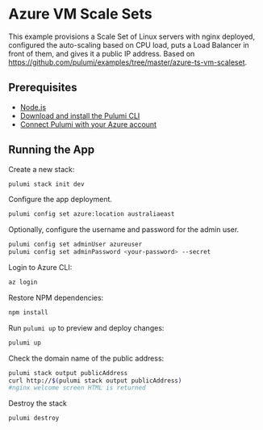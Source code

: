 # Azure VM Scale Sets

This example provisions a Scale Set of Linux servers with nginx deployed, configured the auto-scaling based on CPU load, puts a Load Balancer in front of them, and gives it a public IP address. Based on <https://github.com/pulumi/examples/tree/master/azure-ts-vm-scaleset>.

## Prerequisites

- [Node.js](https://nodejs.org/en/download/)
- [Download and install the Pulumi CLI](https://www.pulumi.com/docs/get-started/install/)
- [Connect Pulumi with your Azure account](https://www.pulumi.com/docs/intro/cloud-providers/azure/setup/)

## Running the App

Create a new stack:

```sh
pulumi stack init dev
```

Configure the app deployment.

```sh
pulumi config set azure:location australiaeast
```

Optionally, configure the username and password for the admin user.

```sh
pulumi config set adminUser azureuser
pulumi config set adminPassword <your-password> --secret
```

Login to Azure CLI:

```sh
az login
```

Restore NPM dependencies:

```sh
npm install
```

Run `pulumi up` to preview and deploy changes:

```sh
pulumi up
```

Check the domain name of the public address:

```sh
pulumi stack output publicAddress
curl http://$(pulumi stack output publicAddress)
#nginx welcome screen HTML is returned
```

Destroy the stack

```sh
pulumi destroy
```
